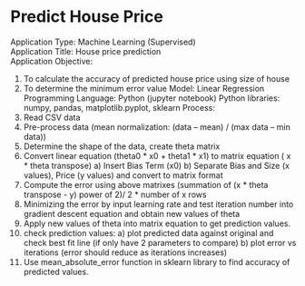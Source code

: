 # Predict House Price
Application Type: Machine Learning (Supervised)<br/>
Application Title: House price prediction<br/>
Application Objective: 
1) To calculate the accuracy of predicted house price using size of house
2) To determine the minimum error value
Model: Linear Regression
Programming Language: Python (jupyter notebook)
Python libraries: numpy, pandas, matplotlib.pyplot, sklearn
Process:
1) Read CSV data
2) Pre-process data (mean normalization: (data – mean) / (max data – min data))
3) Determine the shape of the data, create theta matrix
4) Convert linear equation (theta0 * x0 + theta1 * x1) to matrix equation ( x * theta transpose)
  a) Insert Bias Term (x0)
  b) Separate Bias and Size (x values), Price (y values) and convert to matrix format
5) Compute the error using above matrixes (summation of (x * theta transpose - y) power of 2)/ 2 * number of x rows 
6) Minimizing the error by input learning rate and test iteration number into gradient descent equation and obtain new values of theta
9) Apply new values of theta into matrix equation to get prediction values.
8) check prediction values:
  a) plot predicted data against original and check best fit line (if only have 2 parameters to compare)
  b) plot error vs iterations (error should reduce as iterations increases) 
9) Use mean_absolute_error function in sklearn library to find accuracy of predicted values.

